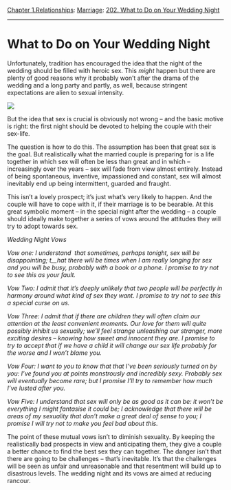 [Chapter 1.Relationships](https://www.theschooloflife.com/thebookoflife/category/relationships/): [Marriage](https://www.theschooloflife.com/thebookoflife/category/relationships/marriage/): [202. What to Do on Your Wedding Night](https://www.theschooloflife.com/thebookoflife/what-to-do-on-your-wedding-night/)

* * *

# What to Do on Your Wedding Night

Unfortunately, tradition has encouraged the idea that the night of the wedding should be filled with heroic sex. This _might_ happen but there are plenty of good reasons why it probably won’t after the drama of the wedding and a long party and partly, as well, because stringent expectations are alien to sexual intensity.

![](https://i.pinimg.com/736x/79/ca/98/79ca980405e6feb051ee316ee1b09ff2--wedding-art-wedding-night.jpg)

But the idea that sex is crucial is obviously not wrong – and the basic motive is right: the first night should be devoted to helping the couple with their sex-life.

The question is how to do this. The assumption has been that great sex is the goal. But realistically what the married couple is preparing for is a life together in which sex will often be less than great and in which – increasingly over the years – sex will fade from view almost entirely. Instead of being spontaneous, inventive, impassioned and constant, sex will almost inevitably end up being intermittent, guarded and fraught.

This isn’t a lovely prospect; it’s just what’s very likely to happen. And the couple will have to cope with it, if their marriage is to be bearable. At this great symbolic moment – in the special night after the wedding – a couple should ideally make together a series of vows around the attitudes they will try to adopt towards sex.

_Wedding Night Vows_

_Vow one: I understand &nbsp;that sometimes, perhaps tonight, sex will be disappointing; t__hat there will be times when I am really longing for sex and you will be busy, probably with a book or a phone. I promise to try not to see this as your fault._

_Vow Two: I admit that it’s deeply unlikely that two people will be perfectly in harmony around what kind of sex they want. I promise to try not to see this a special curse on us._

_Vow Three: I admit that if there are children they will often claim our attention at the least convenient moments. Our love for them will quite possibly inhibit us sexually; we’ll feel strange unleashing our stranger, more exciting desires – knowing how sweet and innocent they are. I promise to try to accept that if we have a child it will change our sex life probably for the worse and I won’t blame you._

_Vow Four: I want to you to know that that I’ve been seriously turned on by you: I’ve found you at points monstrously and incredibly sexy. Probably sex will eventually become rare; but I promise I’ll try to remember how much I’ve lusted after you._

_Vow Five: I understand that sex will only be as good as it can be: it won’t be everything I might fantasise it could be; I acknowledge that there will be areas of my sexuality that don’t make a great deal of sense to you; I promise I will try not to make you feel bad about this._

The point of these mutual vows isn’t to diminish sexuality. By keeping the realistically bad prospects in view and anticipating them, they give a couple a better chance to find the best sex they can together. The danger isn’t that there are going to be challenges – that’s inevitable. It’s that the challenges will be seen as unfair and unreasonable and that resentment will build up to disastrous levels. The wedding night and its vows are aimed at reducing rancour.

